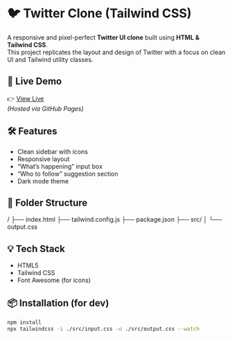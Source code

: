  # 🐦 Twitter Clone (Tailwind CSS)

A responsive and pixel-perfect **Twitter UI clone** built using **HTML & Tailwind CSS**.  
This project replicates the layout and design of Twitter with a focus on clean UI and Tailwind utility classes.

## 🚀 Live Demo

👉 [View Live](https://aryan-404-404.github.io/Clones/)  
_(Hosted via GitHub Pages)_

## 🛠️ Features

- Clean sidebar with icons
- Responsive layout
- “What’s happening” input box
- “Who to follow” suggestion section
- Dark mode theme

## 📁 Folder Structure
/
├── index.html
├── tailwind.config.js
├── package.json
├── src/
│ └── output.css


## 💡 Tech Stack

- HTML5
- Tailwind CSS
- Font Awesome (for icons)

## 📦 Installation (for dev)

```bash
npm install
npx tailwindcss -i ./src/input.css -o ./src/output.css --watch
